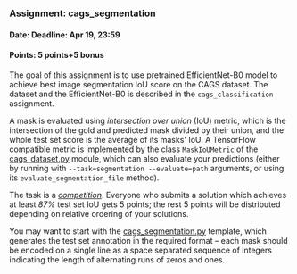 ### Assignment: cags_segmentation
#### Date: Deadline: Apr 19, 23:59
#### Points: 5 points+5 bonus

The goal of this assignment is to use pretrained EfficientNet-B0 model to
achieve best image segmentation IoU score on the CAGS dataset.
The dataset and the EfficientNet-B0 is described in the `cags_classification`
assignment.

A mask is evaluated using _intersection over union_ (IoU) metric, which is the
intersection of the gold and predicted mask divided by their union, and the
whole test set score is the average of its masks' IoU. A TensorFlow compatible
metric is implemented by the class `MaskIoUMetric` of the
[cags_dataset.py](https://github.com/ufal/npfl114/tree/past-2021/labs/06/cags_dataset.py)
module, which can also evaluate your predictions (either by running with
`--task=segmentation --evaluate=path` arguments, or using its
`evaluate_segmentation_file` method).

The task is a [_competition_](https://ufal.mff.cuni.cz/courses/npfl114/2021-summer#competitions). Everyone who submits a solution
which achieves at least _87%_ test set IoU gets 5 points; the rest
5 points will be distributed depending on relative ordering of your solutions.

You may want to start with the
[cags_segmentation.py](https://github.com/ufal/npfl114/tree/past-2021/labs/06/cags_segmentation.py)
template, which generates the test set annotation in the required format –
each mask should be encoded on a single line as a space separated sequence of
integers indicating the length of alternating runs of zeros and ones.
